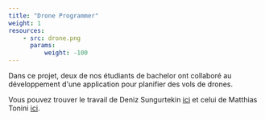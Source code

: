 ```yaml
---
title: "Drone Programmer"
weight: 1
resources:
    - src: drone.png
      params:
          weight: -100
---
```


Dans ce projet, deux de nos étudiants de bachelor ont collaboré au développement d'une application pour planifier des vols de drones.

Vous pouvez trouver le travail de Deniz Sungurtekin [ici](/team-smv/projects/TravailDeBachelor_SungurtekinDeniz.pdf) et celui de Matthias Tonini [ici](/team-smv/projects/TravailDeBachelor_ToniniMathias.pdf).
